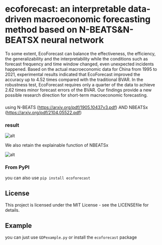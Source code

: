 # ecoforecast: an interpretable data-driven macroeconomic forecasting method based on N-BEATS&N-BEATSX neural network

To some extent, EcoForecast can balance the effectiveness, the efficiency, the generalizability and the interpretability while the conditions such as forecast frequency and time window changed, even unexpected incidents happened. Based on the actual macroeconomic data for China from 1995 to 2021, experimental results indicated that EcoForecast improved the accuracy up to 4.52 times compared with the traditional BVAR. In the robustness test, EcoForecast requires only a quarter of the data to achieve 2.62 times minor forecast errors of the BVAR. Our findings provide a new possible research direction for short-term macroeconomic forecasting.

###
using N-BEATS (https://arxiv.org/pdf/1905.10437v3.pdf) AND  NBEATSx (https://arxiv.org/pdf/2104.05522.pdf)

### result
![alt](https://github.com/navfour/ecoforest/results/result1.png)

We also retain the explainable function of NBEATSx

![alt](https://github.com/navfour/ecoforest/results/result2.png)

### From PyPI
you can also use `pip install ecoforecast`

## License
This project is licensed under the MIT License - see the LICENSEfile for details.

## Example
you can just use `GDPexample.py` or install the `ecoforecast` package
